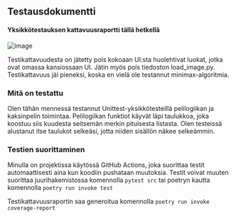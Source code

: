## Testausdokumentti

#### Yksikkötestauksen kattavuusraportti tällä hetkellä
![image](https://user-images.githubusercontent.com/101889891/229357012-fa21bcfc-58c6-4508-befb-08ab829b62fa.png)

Testikattavuudesta on jätetty pois kokoaan UI:sta huolehtivat luokat, jotka ovat omassa kansiossaan UI.
Jätin myös pois tiedoston load_image.py. Testikattavuus jäi pieneksi, koska en vielä ole testannut minimax-algoritmia.

### Mitä on testattu
Olen tähän mennessä testannut Unittest-yksikkötesteillä pelilogiikan ja kaksinpelin toimintaa.
Pelilogiikan funktiot käyvät läpi taulukkoa, joka koostuu siis kuudesta seitsemän merkin pituisesta listasta.
Olen testeissä alustanut itse taulukot selkeäsi, jotta niiden sisällön näkee selkeämmin. 


### Testien suorittaminen
Minulla on projektissa käytössä GitHub Actions, joka suorittaa testit automaattisesti aina kun koodiin pushataan
muutoksia. Testit voivat muuten suorittaa juurihakemistossa komennolla ```pytest src``` tai poetryn kautta komennolla ```poetry run invoke test```

Testikattavuusraportin saa generoitua komennolla ```poetry run invoke coverage-report```
